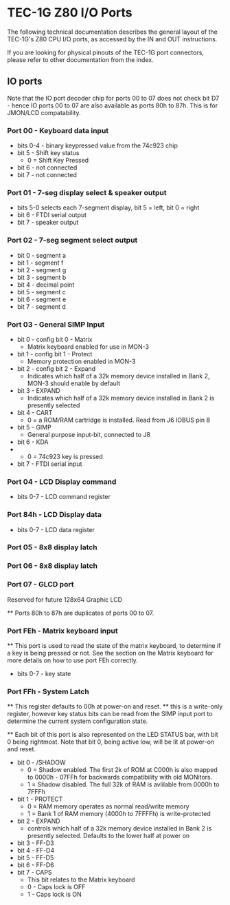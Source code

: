 # TEC-1G Z80 I/O Ports

The following technical documentation describes the general layout of the TEC-1G's Z80 CPU I/O ports, as accessed by the IN and OUT instructions.

If you are looking for physical pinouts of the TEC-1G port connectors, please refer to other documentation from the index.

## IO ports

Note that the IO port decoder chip for ports 00 to 07 does not check bit D7 - hence IO ports 00 to 07 are also available as ports 80h to 87h. This is for JMON/LCD compatability.


### Port 00 - Keyboard data input
 - bits 0-4 - binary keypressed value from the 74c923 chip
 - bit 5 - Shift key status
     - 0 = Shift Key Pressed  
 - bit 6 - not connected
 - bit 7 - not connected

### Port 01 - 7-seg display select & speaker output
 - bits 5-0 selects each 7-segment display, bit 5 = left, bit 0 = right
 - bit  6 - FTDI serial output
 - bit  7 - speaker output

### Port 02 - 7-seg segment select output
 - bit 0 - segment a
 - bit 1 - segment f
 - bit 2 - segment g
 - bit 3 - segment b
 - bit 4 - decimal point
 - bit 5 - segment c
 - bit 6 - segment e
 - bit 7 - segment d

### Port 03 - General SIMP Input

 - bit 0 - config bit 0 - Matrix
     - Matrix keyboard enabled for use in MON-3
 - bit 1 - config bit 1 - Protect
     - Memory protection enabled in MON-3
 - bit 2 - config bit 2 - Expand
     - Indicates which half of a 32k memory device installed in Bank 2, MON-3 should enable by default
 - bit 3 - EXPAND
     - Indicates which half of a 32k memory device installed in Bank 2 is presently selected
 - bit 4 - CART
     - 0 = a ROM/RAM cartridge is installed. Read from J6 IOBUS pin 8
 - bit 5 - GIMP
     - General purpose input-bit, connected to J8 
 - bit 6 - KDA
 -   - 0 = 74c923 key is pressed
 - bit 7 - FTDI serial input

### Port 04 - LCD Display command

 - bits 0-7 - LCD command register

### Port 84h - LCD Display data

 - bits 0-7 - LCD data register

### Port 05 - 8x8 display latch
### Port 06 - 8x8 display latch
### Port 07 - GLCD port
Reserved for future 128x64 Graphic LCD

** Ports 80h to 87h are duplicates of ports 00 to 07.

### Port FEh - Matrix keyboard input

** This port is used to read the state of the matrix keyboard, to determine if a key is being pressed or not. See the section on the Matrix keyboard for more details on how to use port FEh correctly.

 - bits 0-7 - key state

### Port FFh - System Latch

** This register defaults to 00h at power-on and reset.
** this is a write-only register, however key status bits can be read from the SIMP input port to determine the current system configuration state.

** Each bit of this port is also represented on the LED STATUS bar, with bit 0 being rightmost. Note that bit 0, being active low, will be lit at power-on and reset.

 - bit 0 - /SHADOW
     - 0 = Shadow enabled. The first 2k of ROM at C000h is also mapped to 0000h - 07FFh for backwards compatibility with old MONitors.
     - 1 = Shadow disabled. The full 32k of RAM is avlilable from 0000h to 7FFFh
 - bit 1 - PROTECT
     - 0 = RAM memory operates as normal read/write memory
     - 1 = Bank 1 of RAM memory (4000h to 7FFFFh) is write-protected
 - bit 2 - EXPAND
     - controls which half of a 32k memory device installed in Bank 2 is presently selected. Defaults to the lower half at power on
 - bit 3 - FF-D3
 - bit 4 - FF-D4
 - bit 5 - FF-D5
 - bit 6 - FF-D6
 - bit 7 - CAPS
     - This bit relates to the Matrix keyboard
     - 0 - Caps lock is OFF
     - 1 - Caps lock is ON

   






 
